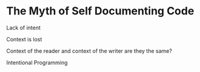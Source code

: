 # The Myth of Self Documenting Code

Lack of intent

Context is lost

Context of the reader and context of the writer are they the same?

Intentional Programming

